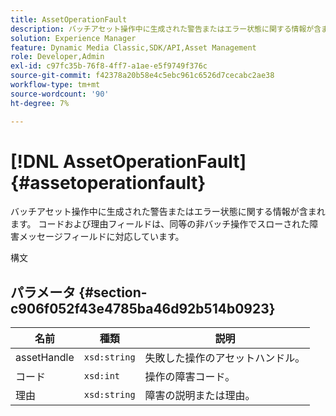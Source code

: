 ```yaml
---
title: AssetOperationFault
description: バッチアセット操作中に生成された警告またはエラー状態に関する情報が含まれます。 コードおよび理由フィールドは、同等の非バッチ操作でスローされた障害メッセージフィールドに対応しています。
solution: Experience Manager
feature: Dynamic Media Classic,SDK/API,Asset Management
role: Developer,Admin
exl-id: c97fc35b-76f8-4ff7-a1ae-e5f9749f376c
source-git-commit: f42378a20b58e4c5ebc961c6526d7cecabc2ae38
workflow-type: tm+mt
source-wordcount: '90'
ht-degree: 7%

---
```


# [!DNL AssetOperationFault]{#assetoperationfault}

バッチアセット操作中に生成された警告またはエラー状態に関する情報が含まれます。 コードおよび理由フィールドは、同等の非バッチ操作でスローされた障害メッセージフィールドに対応しています。

構文

## パラメータ {#section-c906f052f43e4785ba46d92b514b0923}

| 名前 | 種類 | 説明 |
|---|---|---|
| assetHandle | `xsd:string` | 失敗した操作のアセットハンドル。 |
| コード | `xsd:int` | 操作の障害コード。 |
| 理由 | `xsd:string` | 障害の説明または理由。 |
